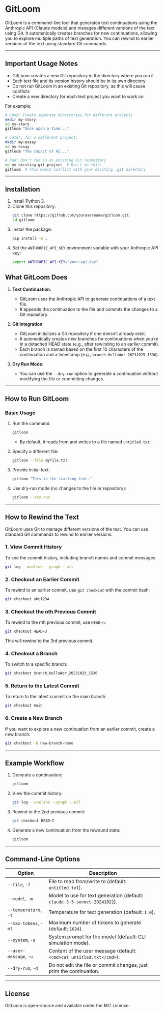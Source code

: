 # GitLoom

GitLoom is a command-line tool that generates text continuations using the Anthropic API (Claude models) and manages different versions of the text using Git. It automatically creates branches for new continuations, allowing you to explore multiple paths of text generation. You can rewind to earlier versions of the text using standard Git commands.

---

## **Important Usage Notes**

- GitLoom creates a new Git repository in the directory where you run it
- Each text file and its version history should be in its own directory
- Do not run GitLoom in an existing Git repository, as this will cause conflicts
- Create a new directory for each text project you want to work on

For example:
```bash
# Good: Create separate directories for different projects
mkdir my-story
cd my-story
gitloom "Once upon a time..."

# Later, for a different project:
mkdir my-essay
cd my-essay
gitloom "The impact of AI..."

# Bad: Don't run in an existing Git repository
cd my-existing-git-project  # Don't do this!
gitloom  # This would conflict with your existing .git directory
```

---

## **Installation**

1. Install Python 3.
2. Clone this repository:
   ```bash
   git clone https://github.com/yourusername/gitloom.git
   cd gitloom
   ```
3. Install the package:
   ```bash
   pip install -e .
   ```
4. Set the `ANTHROPIC_API_KEY` environment variable with your Anthropic API key:
   ```bash
   export ANTHROPIC_API_KEY="your-api-key"
   ```


## **What GitLoom Does**

1. **Text Continuation**:
   - GitLoom uses the Anthropic API to generate continuations of a text file.
   - It appends the continuation to the file and commits the changes to a Git repository.

2. **Git Integration**:
   - GitLoom initializes a Git repository if one doesn’t already exist.
   - It automatically creates new branches for continuations when you’re in a detached HEAD state (e.g., after rewinding to an earlier commit).
   - Each branch is named based on the first 10 characters of the continuation and a timestamp (e.g., `branch_HelloWor_20231025_1530`).

3. **Dry Run Mode**:
   - You can use the `--dry-run` option to generate a continuation without modifying the file or committing changes.

---

## **How to Run GitLoom**

### **Basic Usage**
1. Run the command:
   ```bash
   gitloom
   ```
   - By default, it reads from and writes to a file named `untitled.txt`.

2. Specify a different file:
   ```bash
   gitloom --file myfile.txt
   ```

3. Provide initial text:
   ```bash
   gitloom "This is the starting text."
   ```

4. Use dry-run mode (no changes to the file or repository):
   ```bash
   gitloom --dry-run
   ```

---

## **How to Rewind the Text**

GitLoom uses Git to manage different versions of the text. You can use standard Git commands to rewind to earlier versions.

### **1. View Commit History**
To see the commit history, including branch names and commit messages:
```bash
git log --oneline --graph --all
```

### **2. Checkout an Earlier Commit**
To rewind to an earlier commit, use `git checkout` with the commit hash:
```bash
git checkout abc1234
```

### **3. Checkout the nth Previous Commit**
To rewind to the nth previous commit, use `HEAD~n`:
```bash
git checkout HEAD~3
```
This will rewind to the 3rd previous commit.

### **4. Checkout a Branch**
To switch to a specific branch:
```bash
git checkout branch_HelloWor_20231025_1530
```

### **5. Return to the Latest Commit**
To return to the latest commit on the main branch:
```bash
git checkout main
```

### **6. Create a New Branch**
If you want to explore a new continuation from an earlier commit, create a new branch:
```bash
git checkout -b new-branch-name
```

---

## **Example Workflow**

1. Generate a continuation:
   ```bash
   gitloom
   ```

2. View the commit history:
   ```bash
   git log --oneline --graph --all
   ```

3. Rewind to the 2nd previous commit:
   ```bash
   git checkout HEAD~2
   ```

4. Generate a new continuation from the rewound state:
   ```bash
   gitloom
   ```

---

## **Command-Line Options**

| Option            | Description                                      |
|-------------------|--------------------------------------------------|
| `--file`, `-f`    | File to read from/write to (default: `untitled.txt`). |
| `--model`, `-m`   | Model to use for text generation (default: `claude-3-5-sonnet-20241022`). |
| `--temperature`, `-t` | Temperature for text generation (default: `1.0`). |
| `--max-tokens`, `-mt` | Maximum number of tokens to generate (default: `1024`). |
| `--system`, `-s`  | System prompt for the model (default: CLI simulation mode). |
| `--user-message`, `-u` | Content of the user message (default: `<cmd>cat untitled.txt</cmd>`). |
| `--dry-run`, `-d` | Do not edit the file or commit changes, just print the continuation. |

---

## **License**
GitLoom is open-source and available under the MIT License.
